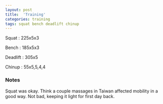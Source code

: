 ```yaml
---
layout: post
title:  'Training'
categories: training
tags: squat bench deadlift chinup
---
```


Squat       :   225x5x3

Bench       :   185x5x3

Deadlift    :   305x5

Chinup      :   55x5,5,4,4

### Notes

Squat was okay. Think a couple massages in Taiwan affected mobility in a good way. Not
bad, keeping it light for first day back.
